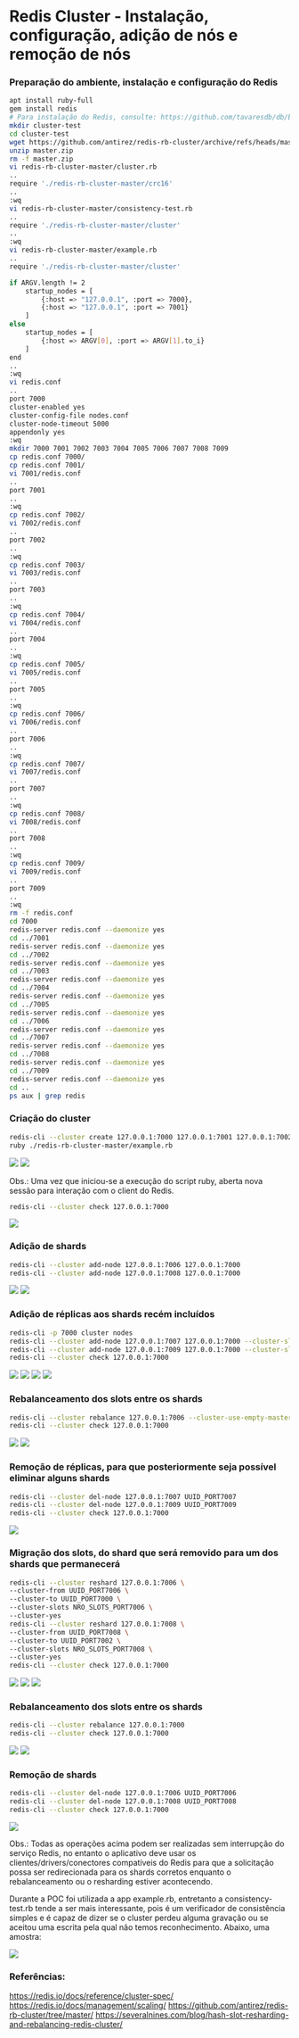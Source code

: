 # Redis Cluster - Instalação, configuração, adição de nós e remoção de nós

### Preparação do ambiente, instalação e configuração do Redis
```bash
apt install ruby-full
gem install redis
# Para instalação do Redis, consulte: https://github.com/tavaresdb/db/blob/main/redis/instala%C3%A7%C3%A3o/install.sh
mkdir cluster-test
cd cluster-test
wget https://github.com/antirez/redis-rb-cluster/archive/refs/heads/master.zip
unzip master.zip
rm -f master.zip
vi redis-rb-cluster-master/cluster.rb
..
require './redis-rb-cluster-master/crc16'
..
:wq
vi redis-rb-cluster-master/consistency-test.rb
..
require './redis-rb-cluster-master/cluster'
..
:wq
vi redis-rb-cluster-master/example.rb
..
require './redis-rb-cluster-master/cluster'

if ARGV.length != 2
    startup_nodes = [
        {:host => "127.0.0.1", :port => 7000},
        {:host => "127.0.0.1", :port => 7001}
    ]
else
    startup_nodes = [
        {:host => ARGV[0], :port => ARGV[1].to_i}
    ]
end
..
:wq
vi redis.conf
..
port 7000
cluster-enabled yes
cluster-config-file nodes.conf
cluster-node-timeout 5000
appendonly yes
:wq
mkdir 7000 7001 7002 7003 7004 7005 7006 7007 7008 7009
cp redis.conf 7000/
cp redis.conf 7001/
vi 7001/redis.conf
..
port 7001
..
:wq
cp redis.conf 7002/
vi 7002/redis.conf
..
port 7002
..
:wq
cp redis.conf 7003/
vi 7003/redis.conf
..
port 7003
..
:wq
cp redis.conf 7004/
vi 7004/redis.conf
..
port 7004
..
:wq
cp redis.conf 7005/
vi 7005/redis.conf
..
port 7005
..
:wq
cp redis.conf 7006/
vi 7006/redis.conf
..
port 7006
..
:wq
cp redis.conf 7007/
vi 7007/redis.conf
..
port 7007
..
:wq
cp redis.conf 7008/
vi 7008/redis.conf
..
port 7008
..
:wq
cp redis.conf 7009/
vi 7009/redis.conf
..
port 7009
..
:wq
rm -f redis.conf
cd 7000
redis-server redis.conf --daemonize yes
cd ../7001
redis-server redis.conf --daemonize yes
cd ../7002
redis-server redis.conf --daemonize yes
cd ../7003
redis-server redis.conf --daemonize yes
cd ../7004
redis-server redis.conf --daemonize yes
cd ../7005
redis-server redis.conf --daemonize yes
cd ../7006
redis-server redis.conf --daemonize yes
cd ../7007
redis-server redis.conf --daemonize yes
cd ../7008
redis-server redis.conf --daemonize yes
cd ../7009
redis-server redis.conf --daemonize yes
cd ..
ps aux | grep redis
```

### Criação do cluster
```bash
redis-cli --cluster create 127.0.0.1:7000 127.0.0.1:7001 127.0.0.1:7002 127.0.0.1:7003 127.0.0.1:7004 127.0.0.1:7005 --cluster-replicas 1
ruby ./redis-rb-cluster-master/example.rb
```

![](img/07.png)
![](img/08.png)

Obs.: Uma vez que iniciou-se a execução do script ruby, aberta nova sessão para interação com o client do Redis.

```bash
redis-cli --cluster check 127.0.0.1:7000
```

![](img/09.png)

### Adição de shards
```bash
redis-cli --cluster add-node 127.0.0.1:7006 127.0.0.1:7000
redis-cli --cluster add-node 127.0.0.1:7008 127.0.0.1:7000
```

![](img/10.png)
![](img/11.png)

### Adição de réplicas aos shards recém incluídos
```bash
redis-cli -p 7000 cluster nodes
redis-cli --cluster add-node 127.0.0.1:7007 127.0.0.1:7000 --cluster-slave --cluster-master-id UUID_PORT7006
redis-cli --cluster add-node 127.0.0.1:7009 127.0.0.1:7000 --cluster-slave --cluster-master-id UUID_PORT7008
redis-cli --cluster check 127.0.0.1:7000
```

![](img/12.png)
![](img/13.png)
![](img/14.png)
![](img/15.png)

### Rebalanceamento dos slots entre os shards
```bash
redis-cli --cluster rebalance 127.0.0.1:7006 --cluster-use-empty-masters
redis-cli --cluster check 127.0.0.1:7000
```

![](img/16.png)
![](img/17.png)

### Remoção de réplicas, para que posteriormente seja possível eliminar alguns shards
```bash
redis-cli --cluster del-node 127.0.0.1:7007 UUID_PORT7007
redis-cli --cluster del-node 127.0.0.1:7009 UUID_PORT7009
redis-cli --cluster check 127.0.0.1:7000
```

![](img/18.png)

### Migração dos slots, do shard que será removido para um dos shards que permanecerá
```bash
redis-cli --cluster reshard 127.0.0.1:7006 \
--cluster-from UUID_PORT7006 \
--cluster-to UUID_PORT7000 \
--cluster-slots NRO_SLOTS_PORT7006 \
--cluster-yes
redis-cli --cluster reshard 127.0.0.1:7008 \
--cluster-from UUID_PORT7008 \
--cluster-to UUID_PORT7002 \
--cluster-slots NRO_SLOTS_PORT7008 \
--cluster-yes
redis-cli --cluster check 127.0.0.1:7000
```

![](img/19.png)
![](img/20.png)
![](img/21.png)

### Rebalanceamento dos slots entre os shards
```bash
redis-cli --cluster rebalance 127.0.0.1:7000
redis-cli --cluster check 127.0.0.1:7000
```

![](img/22.png)
![](img/23.png)

### Remoção de shards
```bash
redis-cli --cluster del-node 127.0.0.1:7006 UUID_PORT7006
redis-cli --cluster del-node 127.0.0.1:7008 UUID_PORT7008
redis-cli --cluster check 127.0.0.1:7000
```

![](img/24.png)

Obs.: Todas as operações acima podem ser realizadas sem interrupção do serviço Redis, no entanto o aplicativo deve usar os clientes/drivers/conectores compatíveis do Redis para que a solicitação possa ser redirecionada para os shards corretos enquanto o rebalanceamento ou o resharding estiver acontecendo.

Durante a POC foi utilizada a app example.rb, entretanto a consistency-test.rb tende a ser mais interessante, pois é um verificador de consistência simples e é capaz de dizer se o cluster perdeu alguma gravação ou se aceitou uma escrita pela qual não temos reconhecimento. Abaixo, uma amostra:

![](img/25.png)

### Referências:

https://redis.io/docs/reference/cluster-spec/
https://redis.io/docs/management/scaling/
https://github.com/antirez/redis-rb-cluster/tree/master/
https://severalnines.com/blog/hash-slot-resharding-and-rebalancing-redis-cluster/